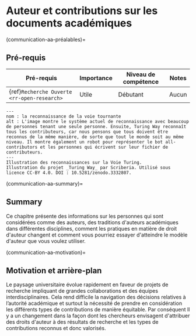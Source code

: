 # Auteur et contributions sur les documents académiques

(communication-aa-préalables)=
## Pré-requis

| Pré-requis                                        | Importance | Niveau de compétence | Notes |
| ------------------------------------------------- | ---------- | -------------------- | ----- |
| {ref}`Recherche Ouverte <rr-open-research>` | Utile      | Débutant             | Aucun |

```{figure} ../figures/theturingway-acknowledgement.jpg
---
nom : la reconnaissance de la voie tournante
alt : L'image montre le système actuel de reconnaissance avec beaucoup de personnes tenant une seule personne. Ensuite, Turing Way reconnaît tous les contributeurs, car nous pensons que tous doivent être reconnus de la même manière, de sorte que tout le monde soit au même niveau. Il montre également un robot pour représenter le bot all-contributors et les personnes qui écrivent sur leur fichier de contributeurs.
---
Illustration des reconnaissances sur la Voie Turing.
Illustration du projet _Turing Way_ par Scriberia. Utilisé sous licence CC-BY 4.0. DOI : 10.5281/zenodo.3332807.
```

(communication-aa-summary)=
## Summary
Ce chapitre présente des informations sur les personnes qui sont considérées comme des auteurs, des traditions d'auteurs académiques dans différentes disciplines, comment les pratiques en matière de droit d'auteur changent et comment vous pourriez essayer d'atteindre le modèle d'auteur que vous voulez utiliser.

(communication-aa-motivation)=
## Motivation et arrière-plan
Le paysage universitaire évolue rapidement en faveur de projets de recherche impliquant de grandes collaborations et des équipes interdisciplinaires. Cela rend difficile la navigation des décisions relatives à l’autorité académique et surtout la nécessité de prendre en considération les différents types de contributions de manière équitable. Par conséquent Il y a un changement dans la façon dont les chercheurs envisagent d'attribuer des droits d'auteur à des résultats de recherche et les types de contributions reconnus et donc valorisés.

